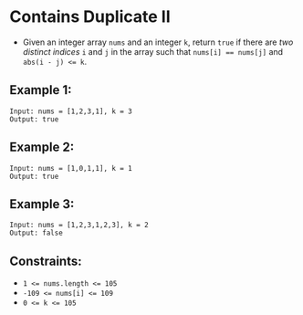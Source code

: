 # Contains Duplicate II

- Given an integer array `nums` and an integer `k`, return `true` if there are _two distinct indices_ `i` and `j` in the array such that `nums[i] == nums[j]` and `abs(i - j) <= k`.

## Example 1:
```
Input: nums = [1,2,3,1], k = 3
Output: true
```

## Example 2:
```
Input: nums = [1,0,1,1], k = 1
Output: true
```

## Example 3:
```
Input: nums = [1,2,3,1,2,3], k = 2
Output: false
```

## Constraints:
- `1 <= nums.length <= 105`
- `-109 <= nums[i] <= 109`
- `0 <= k <= 105`

